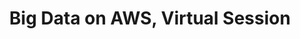 ---
title: "Big Data on AWS, Virtual Session"
courseThumb: images/courses/aws.jpg
# page title background image
bg_image: ""
# meta description
description : "Learn how to design a cloud-based data warehousing solution using Amazon RedShift."
---